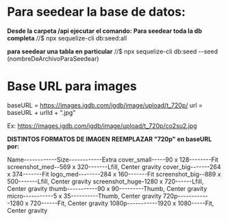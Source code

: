 # Para seedear la base de datos:

**Desde la carpeta /api ejecutar el comando:**
**Para seedear toda la db completa**
//$ npx sequelize-cli db:seed:all

**para seedear una tabla en particular**
//$ npx sequelize-cli db:seed --seed (nombreDeArchivoParaSeedear)

# Base URL para images

baseURL = https://images.igdb.com/igdb/image/upload/t_720p/
url = baseURL + urlId + ".jpg"

Ex: https://images.igdb.com/igdb/image/upload/t_720p/co2su2.jpg

**DISTINTOS FORMATOS DE IMAGEN**
**REEMPLAZAR "720p" en baseURL por:**

Name------------Size------------Extra
cover_small-----90 x 128--------Fit
screenshot_med--569 x 320-------Lfill, Center gravity
cover_big-------264 x 374-------Fit
logo_med--------284 x 160-------Fit
screenshot_big--889 x 500-------Lfill, Center gravity
screenshot_huge-1280 x 720------Lfill, Center gravity
thumb-----------90 x 90---------Thumb, Center gravity
micro-----------5 x 35----------Thumb, Center gravity
720p------------1280 x 720------Fit, Center gravity
1080p-----------1920 x 1080-----Fit, Center gravity
